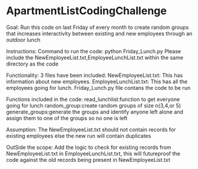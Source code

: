 # ApartmentListCodingChallenge
Goal:
  Run this code on last Friday of every month to create random groups that increases interactivity between existing and new employees through an outdoor lunch

Instructions:
  Command to run the code: python Friday_Lunch.py
  Please include the NewEmployeeList.txt,EmployeeLunchList.txt within the same directory as the code

Functionality:
  3 files have been included: 
    NewEmployeeList.txt: This has information about new employees. 
    EmployeeLunchList.txt: This has all the employees going for lunch.
    Friday_Lunch.py file contans the code to be run

  Functions included in the code:
    read_lunchlist:function to get everyone going for lunch
    random_group:create random groups of size n(3,4,or 5)
    generate_groups:generate the groups and identify anyone left alone and assign them to one of the groups so no one is left
  
  Assumption:
    The NewEmployeeList.txt should not contain records for existing employees else the new run will contain duplicates

  OutSide the scope:
    Add the logic to check for existing records from NewEmployeeList.txt in EmployeeLunchList.txt, this will futureproof the    code against the old records being present in NewEmployeeList.txt
  
  
